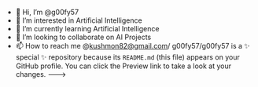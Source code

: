 - 👋 Hi, I’m @g00fy57
- 👀 I’m interested in Artificial Intelligence
- 🌱 I’m currently learning Artificial Intelligence
- 💞️ I’m looking to collaborate on AI Projects
- 📫 How to reach me @kushmon82@gmail.com/
g00fy57/g00fy57 is a ✨ special ✨ repository because its `README.md` (this file) appears on your GitHub profile.
You can click the Preview link to take a look at your changes.
--->

